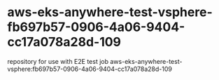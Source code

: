 # aws-eks-anywhere-test-vsphere-fb697b57-0906-4a06-9404-cc17a078a28d-109
repository for use with E2E test job aws-eks-anywhere-test-vsphere:fb697b57-0906-4a06-9404-cc17a078a28d-109
